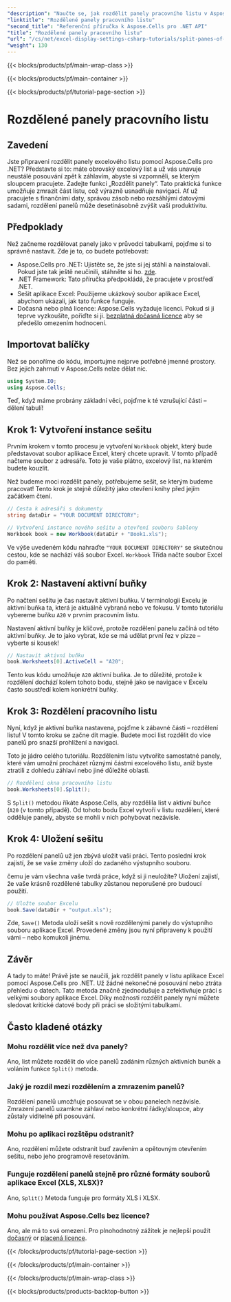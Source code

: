 ```yaml
---
"description": "Naučte se, jak rozdělit panely pracovního listu v Aspose.Cells pro .NET s naším podrobným návodem. Vylepšete navigaci v souborech Excel s tímto jednoduchým tutoriálem."
"linktitle": "Rozdělené panely pracovního listu"
"second_title": "Referenční příručka k Aspose.Cells pro .NET API"
"title": "Rozdělené panely pracovního listu"
"url": "/cs/net/excel-display-settings-csharp-tutorials/split-panes-of-worksheet/"
"weight": 130
---
```


{{< blocks/products/pf/main-wrap-class >}}

{{< blocks/products/pf/main-container >}}

{{< blocks/products/pf/tutorial-page-section >}}

# Rozdělené panely pracovního listu

## Zavedení

Jste připraveni rozdělit panely excelového listu pomocí Aspose.Cells pro .NET? Představte si to: máte obrovský excelový list a už vás unavuje neustálé posouvání zpět k záhlavím, abyste si vzpomněli, se kterým sloupcem pracujete. Zadejte funkci „Rozdělit panely“. Tato praktická funkce umožňuje zmrazit část listu, což výrazně usnadňuje navigaci. Ať už pracujete s finančními daty, správou zásob nebo rozsáhlými datovými sadami, rozdělení panelů může desetinásobně zvýšit vaši produktivitu. 

## Předpoklady

Než začneme rozdělovat panely jako v průvodci tabulkami, pojďme si to správně nastavit. Zde je to, co budete potřebovat:

- Aspose.Cells pro .NET: Ujistěte se, že jste si jej stáhli a nainstalovali. Pokud jste tak ještě neučinili, stáhněte si ho. [zde](https://releases.aspose.com/cells/net/).
- .NET Framework: Tato příručka předpokládá, že pracujete v prostředí .NET.
- Sešit aplikace Excel: Použijeme ukázkový soubor aplikace Excel, abychom ukázali, jak tato funkce funguje.
- Dočasná nebo plná licence: Aspose.Cells vyžaduje licenci. Pokud si ji teprve vyzkoušíte, pořiďte si ji. [bezplatná dočasná licence](https://purchase.aspose.com/temporary-license/) aby se předešlo omezením hodnocení.

## Importovat balíčky

Než se ponoříme do kódu, importujme nejprve potřebné jmenné prostory. Bez jejich zahrnutí v Aspose.Cells nelze dělat nic.

```csharp
using System.IO;
using Aspose.Cells;
```

Teď, když máme probrány základní věci, pojďme k té vzrušující části – dělení tabulí!

## Krok 1: Vytvoření instance sešitu

Prvním krokem v tomto procesu je vytvoření `Workbook` objekt, který bude představovat soubor aplikace Excel, který chcete upravit. V tomto případě načteme soubor z adresáře. Toto je vaše plátno, excelový list, na kterém budete kouzlit.

Než budeme moci rozdělit panely, potřebujeme sešit, se kterým budeme pracovat! Tento krok je stejně důležitý jako otevření knihy před jejím začátkem čtení.

```csharp
// Cesta k adresáři s dokumenty
string dataDir = "YOUR DOCUMENT DIRECTORY";

// Vytvoření instance nového sešitu a otevření souboru šablony
Workbook book = new Workbook(dataDir + "Book1.xls");
```

Ve výše uvedeném kódu nahraďte `"YOUR DOCUMENT DIRECTORY"` se skutečnou cestou, kde se nachází váš soubor Excel. `Workbook` Třída načte soubor Excel do paměti.

## Krok 2: Nastavení aktivní buňky

Po načtení sešitu je čas nastavit aktivní buňku. V terminologii Excelu je aktivní buňka ta, která je aktuálně vybraná nebo ve fokusu. V tomto tutoriálu vybereme buňku `A20` v prvním pracovním listu.

Nastavení aktivní buňky je klíčové, protože rozdělení panelu začíná od této aktivní buňky. Je to jako vybrat, kde se má udělat první řez v pizze – vyberte si kousek!

```csharp
// Nastavit aktivní buňku
book.Worksheets[0].ActiveCell = "A20";
```

Tento kus kódu umožňuje `A20` aktivní buňka. Je to důležité, protože k rozdělení dochází kolem tohoto bodu, stejně jako se navigace v Excelu často soustředí kolem konkrétní buňky.

## Krok 3: Rozdělení pracovního listu

Nyní, když je aktivní buňka nastavena, pojďme k zábavné části – rozdělení listu! V tomto kroku se začne dít magie. Budete moci list rozdělit do více panelů pro snazší prohlížení a navigaci.

Toto je jádro celého tutoriálu. Rozdělením listu vytvoříte samostatné panely, které vám umožní procházet různými částmi excelového listu, aniž byste ztratili z dohledu záhlaví nebo jiné důležité oblasti.

```csharp
// Rozdělení okna pracovního listu
book.Worksheets[0].Split();
```

S `Split()` metodou říkáte Aspose.Cells, aby rozdělila list v aktivní buňce (`A20` (v tomto případě). Od tohoto bodu Excel vytvoří v listu rozdělení, které odděluje panely, abyste se mohli v nich pohybovat nezávisle.

## Krok 4: Uložení sešitu

Po rozdělení panelů už jen zbývá uložit vaši práci. Tento poslední krok zajistí, že se vaše změny uloží do zadaného výstupního souboru.

čemu je vám všechna vaše tvrdá práce, když si ji neuložíte? Uložení zajistí, že vaše krásně rozdělené tabulky zůstanou neporušené pro budoucí použití.

```csharp
// Uložte soubor Excelu
book.Save(dataDir + "output.xls");
```

Zde, `Save()` Metoda uloží sešit s nově rozdělenými panely do výstupního souboru aplikace Excel. Provedené změny jsou nyní připraveny k použití vámi – nebo komukoli jinému.

## Závěr

A tady to máte! Právě jste se naučili, jak rozdělit panely v listu aplikace Excel pomocí Aspose.Cells pro .NET. Už žádné nekonečné posouvání nebo ztráta přehledu o datech. Tato metoda značně zjednodušuje a zefektivňuje práci s velkými soubory aplikace Excel. Díky možnosti rozdělit panely nyní můžete sledovat kritické datové body při práci se složitými tabulkami.

## Často kladené otázky

### Mohu rozdělit více než dva panely?  
Ano, list můžete rozdělit do více panelů zadáním různých aktivních buněk a voláním funkce `Split()` metoda.

### Jaký je rozdíl mezi rozdělením a zmrazením panelů?  
Rozdělení panelů umožňuje posouvat se v obou panelech nezávisle. Zmrazení panelů uzamkne záhlaví nebo konkrétní řádky/sloupce, aby zůstaly viditelné při posouvání.

### Mohu po aplikaci rozštěpu odstranit?  
Ano, rozdělení můžete odstranit buď zavřením a opětovným otevřením sešitu, nebo jeho programově resetováním.

### Funguje rozdělení panelů stejně pro různé formáty souborů aplikace Excel (XLS, XLSX)?  
Ano, `Split()` Metoda funguje pro formáty XLS i XLSX.

### Mohu používat Aspose.Cells bez licence?  
Ano, ale má to svá omezení. Pro plnohodnotný zážitek je nejlepší použít [dočasný](https://purchase.aspose.com/tempneboary-license/) or [placená licence](https://purchase.aspose.com/buy).

{{< /blocks/products/pf/tutorial-page-section >}}

{{< /blocks/products/pf/main-container >}}

{{< /blocks/products/pf/main-wrap-class >}}

{{< blocks/products/products-backtop-button >}}